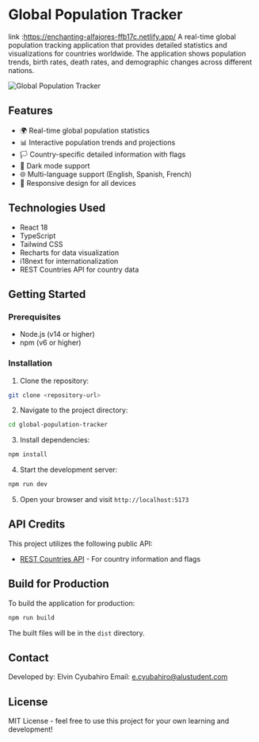 # Global Population Tracker
link :https://enchanting-alfajores-ffb17c.netlify.app/
A real-time global population tracking application that provides detailed statistics and visualizations for countries worldwide. The application shows population trends, birth rates, death rates, and demographic changes across different nations.

![Global Population Tracker](https://images.unsplash.com/photo-1451187580459-43490279c0fa?auto=format&fit=crop&q=80&w=1200)

## Features

- 🌍 Real-time global population statistics
- 📊 Interactive population trends and projections
- 🏳️ Country-specific detailed information with flags
- 🌙 Dark mode support
- 🌐 Multi-language support (English, Spanish, French)
- 📱 Responsive design for all devices

## Technologies Used

- React 18
- TypeScript
- Tailwind CSS
- Recharts for data visualization
- i18next for internationalization
- REST Countries API for country data

## Getting Started

### Prerequisites

- Node.js (v14 or higher)
- npm (v6 or higher)

### Installation

1. Clone the repository:
```bash
git clone <repository-url>
```

2. Navigate to the project directory:
```bash
cd global-population-tracker
```

3. Install dependencies:
```bash
npm install
```

4. Start the development server:
```bash
npm run dev
```

5. Open your browser and visit `http://localhost:5173`

## API Credits

This project utilizes the following public API:
- [REST Countries API](https://restcountries.com/) - For country information and flags

## Build for Production

To build the application for production:

```bash
npm run build
```

The built files will be in the `dist` directory.

## Contact

Developed by: Elvin Cyubahiro
Email: e.cyubahiro@alustudent.com

## License

MIT License - feel free to use this project for your own learning and development!